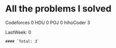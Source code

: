 # All the problems I solved
Codeforces                    0
HDU                           0
POJ                           0
hihoCoder                     3


LastWeek: 0

```
#### `Total: 3`
